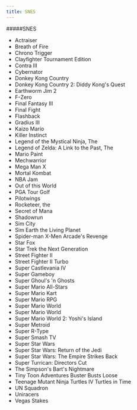 ```yaml
---
title: SNES
---
```


#####SNES

- Actraiser
- Breath of Fire
- Chrono Trigger
- Clayfighter Tournament Edition
- Contra III
- Cybernator
- Donkey Kong Country
- Donkey Kong Country 2: Diddy Kong's Quest
- Earthworm Jim 2
- F-Zero
- Final Fantasy III
- Final Fight
- Flashback
- Gradius III
- Kaizo Mario
- Killer Instinct
- Legend of the Mystical Ninja, The
- Legend of Zelda: A Link to the Past, The
- Mario Paint
- Mechwarrior
- Mega Man X
- Mortal Kombat
- NBA Jam
- Out of this World
- PGA Tour Golf
- Pilotwings
- Rocketeer, the
- Secret of Mana
- Shadowrun
- Sim City
- Sim Earth the Living Planet
- Spider-man X-Men Arcade's Revenge
- Star Fox
- Star Trek the Next Generation
- Street Fighter II
- Street Fighter II Turbo
- Super Castlevania IV
- Super Gameboy
- Super Ghoul's 'n Ghosts
- Super Mario All-Stars
- Super Mario Kart
- Super Mario RPG
- Super Mario World
- Super Mario World
- Super Mario World 2: Yoshi's Island
- Super Metroid
- Super R-Type
- Super Smash TV
- Super Star Wars
- Super Star Wars: Return of the Jedi
- Super Star Wars: The Empire Strikes Back
- Super Turrican: Directors Cut
- The Simpson's Bart's Nightmare
- Tiny Toon Adventures Buster Busts Loose
- Teenage Mutant Ninja Turtles IV Turtles in Time
- UN Squadron
- Uniracers
- Vegas Stakes
